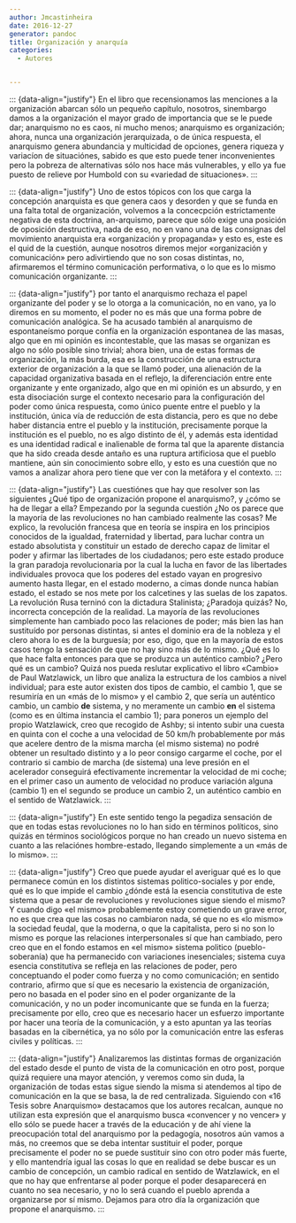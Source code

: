 ```yaml
---
author: Jmcastinheira
date: 2016-12-27
generator: pandoc
title: Organización y anarquía
categories:
  - Autores


---
```




::: {data-align="justify"}
En el libro que recensionamos las menciones a la organización abarcan
sólo un pequeño capítulo, nosotros, sinembargo damos a la organización
el mayor grado de importancia que se le puede dar; anarquismo no es
caos, ni mucho menos; anarquismo es organización; ahora, nunca una
organización jerarquizada, o de única respuesta, el anarquismo genera
abundancia y multicidad de opciones, genera riqueza y variacíon de
situaciónes, sabido es que esto puede tener inconvenientes pero la
pobreza de alternativas sólo nos hace más vulnerables, y ello ya fue
puesto de relieve por Humbold con su «variedad de situaciones».
:::

::: {data-align="justify"}
Uno de estos tópicos con los que carga la concepción anarquista es que
genera caos y desorden y que se funda en una falta total de
organización, volvemos a la concecpción estrictamente negativa de esta
doctrina, an-arquismo, parece que sólo exige una posición de oposición
destructiva, nada de eso, no en vano una de las consignas del movimiento
anarquista era «organización y propaganda» y esto es, este es el quid de
la cuestión, aunque nosotros diremos mejor «organización y comunicación»
pero adivirtiendo que no son cosas distintas, no, afirmaremos el término
comunicación performativa, o lo que es lo mismo comunicación
organizante.
:::

::: {data-align="justify"}
por tanto el anarquismo rechaza el papel organizante del poder y se lo
otorga a la comunicación, no en vano, ya lo diremos en su momento, el
poder no es más que una forma pobre de comunicación analógica. Se ha
acusado también al anarquismo de espontaneísmo porque confía en la
organización espontanea de las masas, algo que en mi opinión es
incontestable, que las masas se organizan es algo no sólo posible sino
trivial; ahora bien, una de estas formas de organización, la más burda,
esa es la construcción de una estructura exterior de organización a la
que se llamó poder, una alienación de la capacidad organizativa basada
en el reflejo, la diferenciación entre ente organizante y ente
organizado, algo que en mi opinión es un absurdo, y en esta disociación
surge el contexto necesario para la configuración del poder como única
respuesta, como único puente entre el pueblo y la institución, única vía
de reducción de esta distancia, pero es que no debe haber distancia
entre el pueblo y la institución, precisamente porque la institución es
el pueblo, no es algo distinto de él, y además esta identidad es una
identidad radical e inalienable de forma tal que la aparente distancia
que ha sido creada desde antaño es una ruptura artificiosa que el pueblo
mantiene, aún sin conocimiento sobre ello, y esto es una cuestión que no
vamos a analizar ahora pero tiene que ver con la metáfora y el contexto.
:::

::: {data-align="justify"}
Las cuestiónes que hay que resolver son las siguientes ¿Qué tipo de
organización propone el anarquismo?, y ¿cómo se ha de llegar a ella?
Empezando por la segunda cuestión ¿No os parece que la mayoría de las
revoluciones no han cambiado realmente las cosas? Me explico, la
revolución francesa que en teoría se inspira en los principios conocidos
de la igualdad, fraternidad y libertad, para luchar contra un estado
absolutista y constituir un estado de derecho capaz de limitar el poder
y afirmar las libertades de los ciudadanos; pero este estado produce la
gran paradoja revolucionaria por la cual la lucha en favor de las
libertades individuales provoca que los poderes del estado vayan en
progresivo aumento hasta llegar, en el estado moderno, a cimas donde
nunca habían estado, el estado se nos mete por los calcetines y las
suelas de los zapatos. La revolución Rusa terninó con la dictadura
Stalinista; ¿Paradoja quizás? No, incorrecta concepción de la realidad.
La mayoría de las revoluciones simplemente han cambiado poco las
relaciones de poder; más bien las han sustituído por personas distintas,
si antes el dominio era de la nobleza y el clero ahora lo es de la
burguesía; por eso, digo, que en la mayoría de estos casos tengo la
sensación de que no hay sino más de lo mismo. ¿Qué es lo que hace falta
entonces para que se produzca un auténtico cambio? ¿Pero qué es un
cambio? Quizá nos pueda reslutar explicativo el libro «Cambio» de Paul
Watzlawick, un libro que analiza la estructura de los cambios a nivel
individual; para este autor existen dos tipos de cambio, el cambio 1,
que se resumiría en un «más de lo mismo» y el cambio 2, que sería un
auténtico cambio, un cambio **de** sistema, y no meramente un cambio
**en** el sistema (como es en última instancia el cambio 1); para
poneros un ejemplo del propio Watzlawick, creo que recogido de Ashby; si
intento subir una cuesta en quinta con el coche a una velocidad de 50
km/h probablemente por más que acelere dentro de la misma marcha (el
mismo sistema) no podré obtener un resultado distinto y a lo peor
consigo cargarme el coche, por el contrario si cambio de marcha (de
sistema) una leve presión en el acelerador conseguirá efectivamente
incrementar la velocidad de mi coche; en el primer caso un aumento de
velocidad no produce variación alguna (cambio 1) en el segundo se
produce un cambio 2, un auténtico cambio en el sentido de Watzlawick.
:::

::: {data-align="justify"}
En este sentido tengo la pegadiza sensación de que en todas estas
revoluciones no lo han sido en términos políticos, sino quizás en
términos sociológicos porque no han creado un nuevo sistema en cuanto a
las relaciónes hombre-estado, llegando simplemente a un «más de lo
mismo».
:::

::: {data-align="justify"}
Creo que puede ayudar el averiguar qué es lo que permanece común en los
distintos sistemas politico-sociales y por ende, qué es lo que impide el
cambio ¿dónde está la esencia constitutiva de este sistema que a pesar
de revoluciones y revoluciones sigue siendo el mismo? Y cuando digo «el
mismo» probablemente estoy cometiendo un grave error, no es que crea que
las cosas no cambiaron nada, sé que no es «lo mismo» la sociedad feudal,
que la moderna, o que la capitalista, pero si no son lo mismo es porque
las relaciones interpersonales sí que han cambiado, pero creo que en el
fondo estamos en «el mismo» sistema politico (pueblo-soberanía) que ha
permanecido con variaciones inesenciales; sistema cuya esencia
constitutiva se refleja en las relaciones de poder, pero conceptuando el
poder como fuerza y no como comunicación; en sentido contrario, afirmo
que sí que es necesario la existencia de organización, pero no basada en
el poder sino en el poder organizante de la comunicación, y no un poder
incomunicante que se funda en la fuerza; precisamente por ello, creo que
es necesario hacer un esfuerzo importante por hacer una teoría de la
comunicación, y a esto apuntan ya las teorías basadas en la cibernética,
ya no sólo por la comunicación entre las esferas civiles y políticas.
:::

::: {data-align="justify"}
Analizaremos las distintas formas de organización del estado desde el
punto de vista de la comunicación en otro post, porque quizá requiere
una mayor atención, y veremos como sin duda, la organización de todas
estas sigue siendo la misma si atendemos al tipo de comunicación en la
que se basa, la de red centralizada. Siguiendo con «16 Tesis sobre
Anarquismo» destacamos que los autores recalcan, aunque no utilizan esta
expresión que el anarquismo busca «convencer y no vencer» y ello sólo se
puede hacer a través de la educación y de ahí viene la preocupación
total del anarquismo por la pedagogía, nosotros aún vamos a más, no
creemos que se deba intentar sustituir el poder, porque precisamente el
poder no se puede sustituir sino con otro poder más fuerte, y ello
mantendría igual las cosas lo que en realidad se debe buscar es un
cambio de concepción, un cambio radical en sentido de Watzlawick, en el
que no hay que enfrentarse al poder porque el poder desaparecerá en
cuanto no sea necesario, y no lo será cuando el pueblo aprenda a
organizarse por sí mismo. Dejamos para otro día la organización que
propone el anarquismo.
:::
